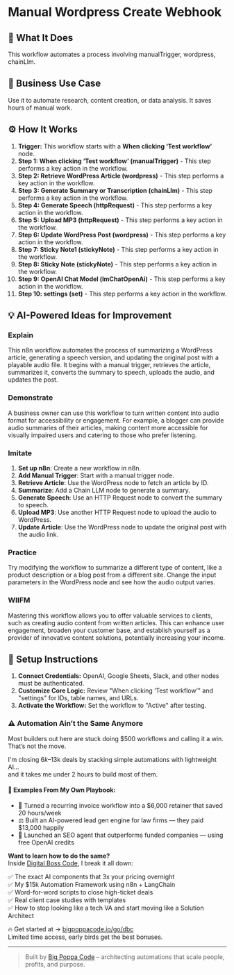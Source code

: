 # Manual Wordpress Create Webhook

## 🚀 What It Does
This workflow automates a process involving manualTrigger, wordpress, chainLlm.

## 💼 Business Use Case
Use it to automate research, content creation, or data analysis. It saves hours of manual work.

## ⚙️ How It Works
1.  **Trigger:** This workflow starts with a **When clicking ‘Test workflow’** node.
2. **Step 1: When clicking ‘Test workflow’ (manualTrigger)** - This step performs a key action in the workflow.
3. **Step 2: Retrieve WordPress Article (wordpress)** - This step performs a key action in the workflow.
4. **Step 3: Generate Summary or Transcription (chainLlm)** - This step performs a key action in the workflow.
5. **Step 4: Generate Speech (httpRequest)** - This step performs a key action in the workflow.
6. **Step 5: Upload MP3 (httpRequest)** - This step performs a key action in the workflow.
7. **Step 6: Update WordPress Post (wordpress)** - This step performs a key action in the workflow.
8. **Step 7: Sticky Note1 (stickyNote)** - This step performs a key action in the workflow.
9. **Step 8: Sticky Note (stickyNote)** - This step performs a key action in the workflow.
10. **Step 9: OpenAI Chat Model (lmChatOpenAi)** - This step performs a key action in the workflow.
11. **Step 10: settings (set)** - This step performs a key action in the workflow.

## 💡 AI-Powered Ideas for Improvement
### Explain
This n8n workflow automates the process of summarizing a WordPress article, generating a speech version, and updating the original post with a playable audio file. It begins with a manual trigger, retrieves the article, summarizes it, converts the summary to speech, uploads the audio, and updates the post.

### Demonstrate
A business owner can use this workflow to turn written content into audio format for accessibility or engagement. For example, a blogger can provide audio summaries of their articles, making content more accessible for visually impaired users and catering to those who prefer listening.

### Imitate
1. **Set up n8n**: Create a new workflow in n8n.
2. **Add Manual Trigger**: Start with a manual trigger node.
3. **Retrieve Article**: Use the WordPress node to fetch an article by ID.
4. **Summarize**: Add a Chain LLM node to generate a summary.
5. **Generate Speech**: Use an HTTP Request node to convert the summary to speech.
6. **Upload MP3**: Use another HTTP Request node to upload the audio to WordPress.
7. **Update Article**: Use the WordPress node to update the original post with the audio link.

### Practice
Try modifying the workflow to summarize a different type of content, like a product description or a blog post from a different site. Change the input parameters in the WordPress node and see how the audio output varies.

### WIIFM
Mastering this workflow allows you to offer valuable services to clients, such as creating audio content from written articles. This can enhance user engagement, broaden your customer base, and establish yourself as a provider of innovative content solutions, potentially increasing your income.

## 🔧 Setup Instructions
1. **Connect Credentials:** OpenAI, Google Sheets, Slack, and other nodes must be authenticated.
2. **Customize Core Logic:** Review "When clicking ‘Test workflow’" and "settings" for IDs, table names, and URLs.
3. **Activate the Workflow:** Set the workflow to "Active" after testing.

### ⚠️ Automation Ain’t the Same Anymore

Most builders out here are stuck doing $500 workflows and calling it a win.  
That’s not the move.  

I'm closing $6k–$13k deals by stacking simple automations with lightweight AI...  
and it takes me under 2 hours to build most of them.

#### 🧠 Examples From My Own Playbook:
- 🔁 Turned a recurring invoice workflow into a $6,000 retainer that saved 20 hours/week  
- ⚖️ Built an AI-powered lead gen engine for law firms — they paid $13,000 happily  
- 🚀 Launched an SEO agent that outperforms funded companies — using free OpenAI credits  

**Want to learn how to do the same?**  
Inside [Digital Boss Code](https://bigpoppacode.io/go/dbc), I break it all down:

✅ The exact AI components that 3x your pricing overnight  
✅ My $15k Automation Framework using n8n + LangChain  
✅ Word-for-word scripts to close high-ticket deals  
✅ Real client case studies with templates  
✅ How to stop looking like a tech VA and start moving like a Solution Architect  

🔥 Get started at → [bigpoppacode.io/go/dbc](https://bigpoppacode.io/go/dbc)  
Limited time access, early birds get the best bonuses.

---
> Built by [Big Poppa Code](https://bigpoppacode.io) – architecting automations that scale people, profits, and purpose.
